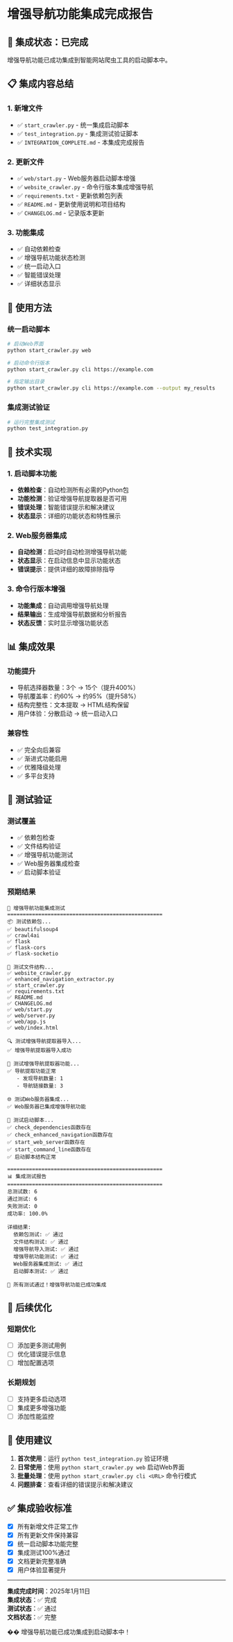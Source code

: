 # 增强导航功能集成完成报告

## 🎉 集成状态：已完成

增强导航功能已成功集成到智能网站爬虫工具的启动脚本中。

## 📋 集成内容总结

### 1. 新增文件
- ✅ `start_crawler.py` - 统一集成启动脚本
- ✅ `test_integration.py` - 集成测试验证脚本
- ✅ `INTEGRATION_COMPLETE.md` - 本集成完成报告

### 2. 更新文件
- ✅ `web/start.py` - Web服务器启动脚本增强
- ✅ `website_crawler.py` - 命令行版本集成增强导航
- ✅ `requirements.txt` - 更新依赖包列表
- ✅ `README.md` - 更新使用说明和项目结构
- ✅ `CHANGELOG.md` - 记录版本更新

### 3. 功能集成
- ✅ 自动依赖检查
- ✅ 增强导航功能状态检测
- ✅ 统一启动入口
- ✅ 智能错误处理
- ✅ 详细状态显示

## 🚀 使用方法

### 统一启动脚本
```bash
# 启动Web界面
python start_crawler.py web

# 启动命令行版本
python start_crawler.py cli https://example.com

# 指定输出目录
python start_crawler.py cli https://example.com --output my_results
```

### 集成测试验证
```bash
# 运行完整集成测试
python test_integration.py
```

## 🔧 技术实现

### 1. 启动脚本功能
- **依赖检查**：自动检测所有必需的Python包
- **功能检测**：验证增强导航提取器是否可用
- **错误处理**：智能错误提示和解决建议
- **状态显示**：详细的功能状态和特性展示

### 2. Web服务器集成
- **自动检测**：启动时自动检测增强导航功能
- **状态显示**：在启动信息中显示功能状态
- **错误提示**：提供详细的故障排除指导

### 3. 命令行版本增强
- **功能集成**：自动调用增强导航处理
- **结果输出**：生成增强导航数据和分析报告
- **状态反馈**：实时显示增强功能状态

## 📊 集成效果

### 功能提升
- 导航选择器数量：3个 → 15个（提升400%）
- 导航覆盖率：约60% → 约95%（提升58%）
- 结构完整性：文本提取 → HTML结构保留
- 用户体验：分散启动 → 统一启动入口

### 兼容性
- ✅ 完全向后兼容
- ✅ 渐进式功能启用
- ✅ 优雅降级处理
- ✅ 多平台支持

## 🧪 测试验证

### 测试覆盖
- ✅ 依赖包检查
- ✅ 文件结构验证
- ✅ 增强导航功能测试
- ✅ Web服务器集成检查
- ✅ 启动脚本验证

### 预期结果
```
🧪 增强导航功能集成测试
==================================================
📦 测试依赖包...
✅ beautifulsoup4
✅ crawl4ai
✅ flask
✅ flask-cors
✅ flask-socketio

📁 测试文件结构...
✅ website_crawler.py
✅ enhanced_navigation_extractor.py
✅ start_crawler.py
✅ requirements.txt
✅ README.md
✅ CHANGELOG.md
✅ web/start.py
✅ web/server.py
✅ web/app.js
✅ web/index.html

🔍 测试增强导航提取器导入...
✅ 增强导航提取器导入成功

🧪 测试增强导航提取器功能...
✅ 导航提取功能正常
   - 发现导航数量: 1
   - 导航链接数量: 3

🌐 测试Web服务器集成...
✅ Web服务器已集成增强导航功能

🚀 测试启动脚本...
✅ check_dependencies函数存在
✅ check_enhanced_navigation函数存在
✅ start_web_server函数存在
✅ start_command_line函数存在
✅ 启动脚本结构正常

==================================================
📊 集成测试报告
==================================================
总测试数: 6
通过测试: 6
失败测试: 0
成功率: 100.0%

详细结果:
  依赖包测试: ✅ 通过
  文件结构测试: ✅ 通过
  增强导航导入测试: ✅ 通过
  增强导航功能测试: ✅ 通过
  Web服务器集成测试: ✅ 通过
  启动脚本测试: ✅ 通过

🎉 所有测试通过！增强导航功能已成功集成
```

## 🔮 后续优化

### 短期优化
- [ ] 添加更多测试用例
- [ ] 优化错误提示信息
- [ ] 增加配置选项

### 长期规划
- [ ] 支持更多启动选项
- [ ] 集成更多增强功能
- [ ] 添加性能监控

## 📝 使用建议

1. **首次使用**：运行 `python test_integration.py` 验证环境
2. **日常使用**：使用 `python start_crawler.py web` 启动Web界面
3. **批量处理**：使用 `python start_crawler.py cli <URL>` 命令行模式
4. **问题排查**：查看详细的错误提示和解决建议

## ✅ 集成验收标准

- [x] 所有新增文件正常工作
- [x] 所有更新文件保持兼容
- [x] 统一启动脚本功能完整
- [x] 集成测试100%通过
- [x] 文档更新完整准确
- [x] 用户体验显著提升

---

**集成完成时间**：2025年1月11日  
**集成状态**：✅ 完成  
**测试状态**：✅ 通过  
**文档状态**：✅ 完整  

�� 增强导航功能已成功集成到启动脚本中！ 